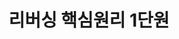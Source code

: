 ---
# Featured tags need to have either the `list` or `grid` layout (PRO only).
layout: list

# The title of the tag's page.
title: 리버싱 핵심원리 1단원

# The name of the tag, used in a post's front matter (e.g. tags: [<slug>]).
slug: reversing1

# (Optional) Write a short (~150 characters) description of this featured tag.
description: >
  리버싱 핵심원리의 내용을 정리한 공간

# (Optional) You can disable grouping posts by date.
# no_groups: true

# Exclude this example category from the sitemap.
# DON'T USE THIS SETTING IN YOUR CATEGORIES!
sitemap: false
---